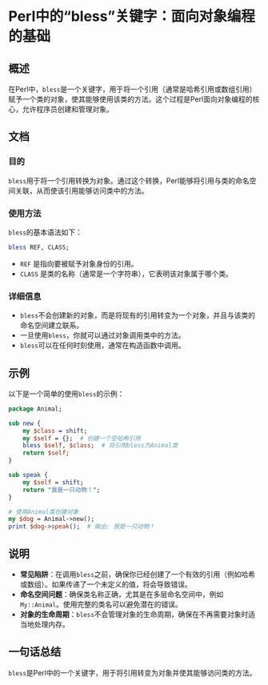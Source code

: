 <!--
Meta Description: # Perl中的“bless”关键字：面向对象编程的基础 ## 概述 在Perl中，`bless`是一个关键字，用于将一个引用（通常是哈希引用或数组引用）赋予一个类的对象，使其能够使用该类的方法。这个过程是Perl面向对象编程的核心，允许程序员创建和管理对象。 ## 文档 ### 目的 `bless...
Meta Keywords: bless, class, self, animal, perl
-->

# Perl中的“bless”关键字：面向对象编程的基础

## 概述
在Perl中，`bless`是一个关键字，用于将一个引用（通常是哈希引用或数组引用）赋予一个类的对象，使其能够使用该类的方法。这个过程是Perl面向对象编程的核心，允许程序员创建和管理对象。

## 文档
### 目的
`bless`用于将一个引用转换为对象。通过这个转换，Perl能够将引用与类的命名空间关联，从而使该引用能够访问类中的方法。

### 使用方法
`bless`的基本语法如下：

```perl
bless REF, CLASS;
```

- `REF` 是指向要被赋予对象身份的引用。
- `CLASS` 是类的名称（通常是一个字符串），它表明该对象属于哪个类。

### 详细信息
- `bless`不会创建新的对象，而是将现有的引用转变为一个对象，并且与该类的命名空间建立联系。
- 一旦使用`bless`，你就可以通过对象调用类中的方法。
- `bless`可以在任何时刻使用，通常在构造函数中调用。

## 示例
以下是一个简单的使用`bless`的示例：

```perl
package Animal;

sub new {
    my $class = shift;
    my $self = {};  # 创建一个空哈希引用
    bless $self, $class;  # 将引用bless为Animal类
    return $self;
}

sub speak {
    my $self = shift;
    return "我是一只动物！";
}

# 使用Animal类创建对象
my $dog = Animal->new();
print $dog->speak();  # 输出: 我是一只动物！
```

## 说明
- **常见陷阱**：在调用`bless`之前，确保你已经创建了一个有效的引用（例如哈希或数组）。如果传递了一个未定义的值，将会导致错误。
- **命名空间问题**：确保类名称正确，尤其是在多层命名空间中，例如`My::Animal`。使用完整的类名可以避免潜在的错误。
- **对象的生命周期**：`bless`不会管理对象的生命周期，确保在不再需要对象时适当地处理内存。

## 一句话总结
`bless`是Perl中的一个关键字，用于将引用转变为对象并使其能够访问类的方法。
